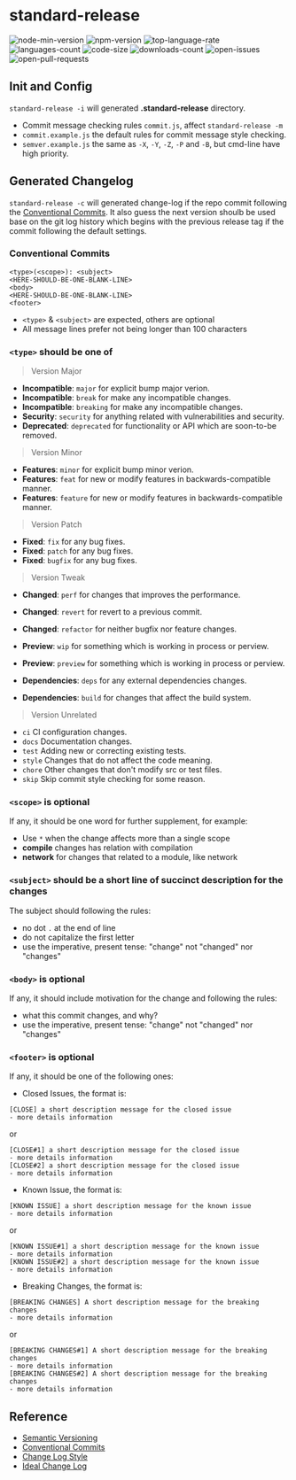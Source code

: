 # standard-release

![node-min-version](https://img.shields.io/node/v/v.svg)
![npm-version](https://img.shields.io/npm/v/@gkide/standard-release.svg)
![top-language-rate](https://img.shields.io/github/languages/top/gkide/standard-release.svg)
![languages-count](https://img.shields.io/github/languages/count/gkide/standard-release.svg)
![code-size](https://img.shields.io/github/languages/code-size/gkide/standard-release.svg)
![downloads-count](https://img.shields.io/github/downloads/gkide/standard-release/total.svg)
![open-issues](https://img.shields.io/github/issues/gkide/standard-release.svg)
![open-pull-requests](https://img.shields.io/github/issues-pr/gkide/standard-release.svg)

## Init and Config

`standard-release -i` will generated **.standard-release** directory.

-  Commit message checking rules `commit.js`, affect ``standard-release -m``
- `commit.example.js` the default rules for commit message style checking.
- `semver.example.js` the same as ``-X``, ``-Y``, ``-Z``, ``-P`` and ``-B``,
   but cmd-line have high priority.

## Generated Changelog

`standard-release -c` will generated change-log if the repo
commit following the [Conventional Commits]((https://conventionalcommits.org)).
It also guess the next version shoulb be used base on the git log history
which begins with the previous release tag if the commit following
the default settings.

### Conventional Commits

```
<type>(<scope>): <subject>
<HERE-SHOULD-BE-ONE-BLANK-LINE>
<body>
<HERE-SHOULD-BE-ONE-BLANK-LINE>
<footer>
```

- `<type>` & `<subject>` are expected, others are optional
- All message lines prefer not being longer than 100 characters

### `<type>` should be one of

> Version Major

- **Incompatible**: `major` for explicit bump major verion.
- **Incompatible**: `break` for make any incompatible changes.
- **Incompatible**: `breaking` for make any incompatible changes.
- **Security**: `security` for anything related with vulnerabilities and security.
- **Deprecated**: `deprecated` for functionality or API which are soon-to-be removed.

> Version Minor

- **Features**: `minor` for explicit bump minor verion.
- **Features**: `feat` for new or modify features in backwards-compatible manner.
- **Features**: `feature` for new or modify features in backwards-compatible manner.

> Version Patch

- **Fixed**: `fix` for any bug fixes.
- **Fixed**: `patch` for any bug fixes.
- **Fixed**: `bugfix` for any bug fixes.

> Version Tweak

- **Changed**: `perf` for changes that improves the performance.
- **Changed**: `revert` for revert to a previous commit.
- **Changed**: `refactor` for neither bugfix nor feature changes.

- **Preview**: `wip` for something which is working in process or perview.
- **Preview**: `preview` for something which is working in process or perview.

- **Dependencies**: `deps` for any external dependencies changes.
- **Dependencies**: `build` for changes that affect the build system.

> Version Unrelated

- `ci` CI configuration changes.
- `docs` Documentation changes.
- `test` Adding new or correcting existing tests.
- `style` Changes that do not affect the code meaning.
- `chore` Other changes that don't modify src or test files.
- `skip` Skip commit style checking for some reason.

### `<scope>` is optional

If any, it should be one word for further supplement, for example:

- Use `*` when the change affects more than a single scope
- **compile** changes has relation with compilation
- **network** for changes that related to a module, like network

### `<subject>` should be a short line of succinct description for the changes

The subject should following the rules:

- no dot `.` at the end of line
- do not capitalize the first letter
- use the imperative, present tense: "change" not "changed" nor "changes"

### `<body>` is optional

If any, it should include motivation for the change and following the rules:

- what this commit changes, and why?
- use the imperative, present tense: "change" not "changed" nor "changes"

### `<footer>` is optional

If any, it should be one of the following ones:

- Closed Issues, the format is:
```
[CLOSE] a short description message for the closed issue
- more details information
```
or

```
[CLOSE#1] a short description message for the closed issue
- more details information
[CLOSE#2] a short description message for the closed issue
- more details information
```

- Known Issue, the format is:
```
[KNOWN ISSUE] a short description message for the known issue
- more details information
```
or

```
[KNOWN ISSUE#1] a short description message for the known issue
- more details information
[KNOWN ISSUE#2] a short description message for the known issue
- more details information
```

- Breaking Changes, the format is:
```
[BREAKING CHANGES] A short description message for the breaking changes
- more details information
```
or

```
[BREAKING CHANGES#1] A short description message for the breaking changes
- more details information
[BREAKING CHANGES#2] A short description message for the breaking changes
- more details information
```

## Reference

- [Semantic Versioning](https://semver.org/)
- [Conventional Commits](https://github.com/conventional-commits/conventionalcommits.org)
- [Change Log Style](https://codingart.readthedocs.io/en/latest/ChangeLog.html)
- [Ideal Change Log](https://github.com/gkide/coding-style/blob/master/data/CHANGELOG.md)
